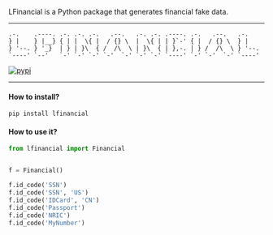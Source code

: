 LFinancial is a Python package that generates financial fake data.

---
```
.-.    .----. .-. .-. .-.   .--.   .-. .-. .----. .-.   .--.   .-.    
} |    } |__} { | |  \{ |  / {} \  |  \{ | | }`-' { |  / {} \  } |    
} '--. } '_}  | } | }\  { /  /\  \ | }\  { | },-. | } /  /\  \ } '--. 
`----' `--'   `-' `-' `-' `-'  `-' `-' `-' `----' `-' `-'  `-' `----' 
```
[![pypi](https://img.shields.io/pypi/v/lfinancial)](https://pypi.org/project/lfinancial/)

---

#### How to install?
```shell
pip install lfinancial
```

#### How to use it? 
```python
from lfinancial import Financial


f = Financial()

f.id_code('SSN')
f.id_code('SSN', 'US')
f.id_code('IDCard', 'CN')
f.id_code('Passport')
f.id_code('NRIC')
f.id_code('MyNumber')
```